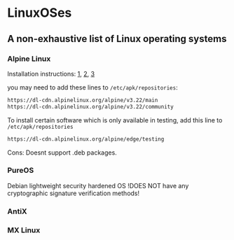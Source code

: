 # LinuxOSes
## A non-exhaustive list of Linux operating systems

### Alpine Linux

Installation instructions: [1](https://wiki.alpinelinux.org/wiki/Installation#Custom_Installation_Instructions), [2](https://wiki.alpinelinux.org/wiki/Tutorials_and_Howtos#Virtualization), [3](https://wiki.alpinelinux.org/wiki/Setup-desktop)

you may need to add these lines to `/etc/apk/repositories`:
``` bash
https://dl-cdn.alpinelinux.org/alpine/v3.22/main
https://dl-cdn.alpinelinux.org/alpine/v3.22/community
```

To install certain software which is only available in testing, add this line to `/etc/apk/repositories`
``` bash
https://dl-cdn.alpinelinux.org/alpine/edge/testing
```

Cons: Doesnt support .deb packages.

### PureOS
Debian lightweight security hardened OS
!DOES NOT have any cryptographic signature verification methods!

### AntiX
### MX Linux
